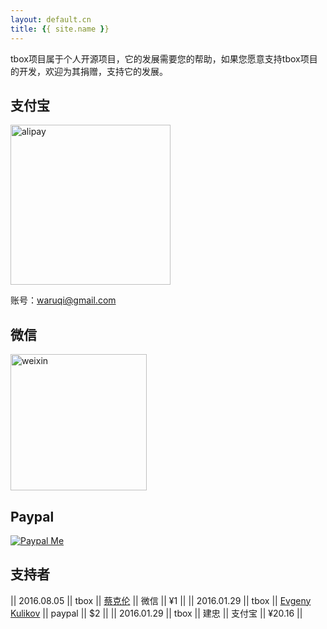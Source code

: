 ```yaml
---
layout: default.cn
title: {{ site.name }}
---
```


<div id="donate"></div>

tbox项目属于个人开源项目，它的发展需要您的帮助，如果您愿意支持tbox项目的开发，欢迎为其捐赠，支持它的发展。

## 支付宝

<img src="{{site.baseurl}}/assets/img/alipay.png" alt="alipay" width="256" height="256">

账号：waruqi@gmail.com

## 微信 

<img src="{{site.baseurl}}/assets/img/weixin.png" alt="weixin" width="218" height="218">

## Paypal

[![Paypal Me](/assets/img/paypal.png)](http://paypal.me/tboox/5)

## 支持者

|| 2016.08.05 || tbox || [蔡克伦](https://github.com/caikelun) || 微信 || ¥1 ||
|| 2016.01.29 || tbox || [Evgeny Kulikov](mailto:xak@list.ru) || paypal || $2 ||
|| 2016.01.29 || tbox || 建忠 || 支付宝 || ¥20.16 ||

